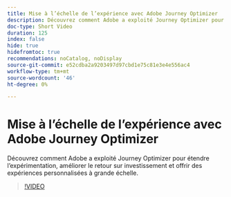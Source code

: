 ```yaml
---
title: Mise à l’échelle de l’expérience avec Adobe Journey Optimizer
description: Découvrez comment Adobe a exploité Journey Optimizer pour étendre l’expérimentation, améliorer le retour sur investissement et offrir des expériences personnalisées à grande échelle.
doc-type: Short Video
duration: 125
index: false
hide: true
hidefromtoc: true
recommendations: noCatalog, noDisplay
source-git-commit: e52cdba2a9203497d97cbd1e75c81e3e4e556ac4
workflow-type: tm+mt
source-wordcount: '46'
ht-degree: 0%

---
```



# Mise à l’échelle de l’expérience avec Adobe Journey Optimizer

Découvrez comment Adobe a exploité Journey Optimizer pour étendre l’expérimentation, améliorer le retour sur investissement et offrir des expériences personnalisées à grande échelle.

<!-- 72_S531_3442531_124_scaling-experimentation-with-adobe-journey-optimizer -->
>[!VIDEO](https://video.tv.adobe.com/v/3460422/?learn=on&enablevpops=true&captions=fre_fr)
